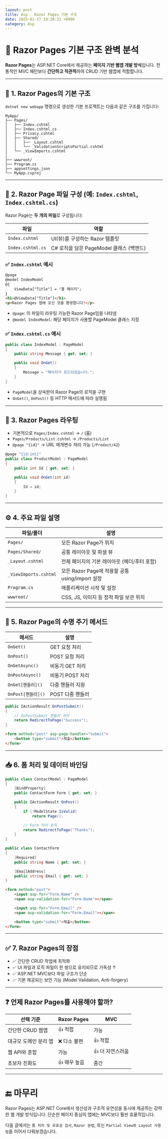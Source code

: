 ```yaml
---
layout: post
title: Asp - Razor Pages 기본 구조
date: 2025-01-27 19:20:23 +0900
category: Asp
---
```

# 📘 Razor Pages 기본 구조 완벽 분석

**Razor Pages**는 ASP.NET Core에서 제공하는 **페이지 기반 웹앱 개발 방식**입니다. 전통적인 MVC 패턴보다 **간단하고 직관적**하여 CRUD 기반 웹앱에 적합합니다.

---

## 🧱 1. Razor Pages의 기본 구조

`dotnet new webapp` 명령으로 생성한 기본 프로젝트는 다음과 같은 구조를 가집니다:

```
MyApp/
├── Pages/
│   ├── Index.cshtml
│   ├── Index.cshtml.cs
│   ├── Privacy.cshtml
│   ├── Shared/
│   │   ├── _Layout.cshtml
│   │   └── _ValidationScriptsPartial.cshtml
│   └── _ViewImports.cshtml
│
├── wwwroot/
├── Program.cs
├── appsettings.json
└── MyApp.csproj
```

---

## 📄 2. Razor Page 파일 구성 (예: `Index.cshtml`, `Index.cshtml.cs`)

Razor Page는 **두 개의 파일**로 구성됩니다:

| 파일 | 역할 |
|------|------|
| `Index.cshtml` | UI(뷰)를 구성하는 Razor 템플릿 |
| `Index.cshtml.cs` | C# 로직을 담은 PageModel 클래스 (백엔드) |

### ✅ `Index.cshtml` 예시

```html
@page
@model IndexModel
@{
    ViewData["Title"] = "홈 페이지";
}
<h1>@ViewData["Title"]</h1>
<p>Razor Pages 앱에 오신 것을 환영합니다!</p>
```

- `@page`: 이 파일이 라우팅 가능한 Razor Page임을 나타냄
- `@model IndexModel`: 해당 페이지가 사용할 PageModel 클래스 지정

### ✅ `Index.cshtml.cs` 예시

```csharp
public class IndexModel : PageModel
{
    public string Message { get; set; }

    public void OnGet()
    {
        Message = "페이지가 로드되었습니다.";
    }
}
```

- `PageModel`을 상속받아 Razor Page의 로직을 구현
- `OnGet()`, `OnPost()` 등 HTTP 메서드에 따라 실행됨

---

## 🚦 3. Razor Pages 라우팅

- 기본적으로 `Pages/Index.cshtml` → `/` (홈)
- `Pages/Products/List.cshtml` → `/Products/List`
- `@page "{id}"` → URL 매개변수 처리 가능 (`/Product/42`)

```csharp
@page "{id:int}"
public class ProductModel : PageModel
{
    public int Id { get; set; }

    public void OnGet(int id)
    {
        Id = id;
    }
}
```

---

## ⚙️ 4. 주요 파일 설명

| 파일/폴더 | 설명 |
|-----------|------|
| `Pages/` | 모든 Razor Page가 위치 |
| `Pages/Shared/` | 공통 레이아웃 및 파셜 뷰 |
| `_Layout.cshtml` | 전체 페이지의 기본 레이아웃 (헤더/푸터 포함) |
| `_ViewImports.cshtml` | 모든 Razor Page에 적용할 공통 using/import 설정 |
| `Program.cs` | 애플리케이션 시작 및 설정 |
| `wwwroot/` | CSS, JS, 이미지 등 정적 파일 보관 위치 |

---

## 🔁 5. Razor Page의 수명 주기 메서드

| 메서드 | 설명 |
|--------|------|
| `OnGet()` | GET 요청 처리 |
| `OnPost()` | POST 요청 처리 |
| `OnGetAsync()` | 비동기 GET 처리 |
| `OnPostAsync()` | 비동기 POST 처리 |
| `OnGet[핸들러]()` | 다중 핸들러 지원 |
| `OnPost[핸들러]()` | POST 다중 핸들러 |

```csharp
public IActionResult OnPostSubmit()
{
    // OnPostSubmit 핸들러 처리
    return RedirectToPage("Success");
}
```

```html
<form method="post" asp-page-handler="Submit">
    <button type="submit">제출</button>
</form>
```

---

## 📥 6. 폼 처리 및 데이터 바인딩

```csharp
public class ContactModel : PageModel
{
    [BindProperty]
    public ContactForm Form { get; set; }

    public IActionResult OnPost()
    {
        if (!ModelState.IsValid)
            return Page();

        // Form 처리 로직
        return RedirectToPage("Thanks");
    }
}

public class ContactForm
{
    [Required]
    public string Name { get; set; }

    [EmailAddress]
    public string Email { get; set; }
}
```

```html
<form method="post">
    <input asp-for="Form.Name" />
    <span asp-validation-for="Form.Name"></span>

    <input asp-for="Form.Email" />
    <span asp-validation-for="Form.Email"></span>

    <button type="submit">제출</button>
</form>
```

---

## ✅ 7. Razor Pages의 장점

- ✅ 간단한 CRUD 작업에 최적화
- ✅ UI 파일과 로직 파일이 한 쌍으로 유지되므로 가독성 ↑
- ✅ ASP.NET MVC보다 파일 구조가 단순
- ✅ 기본 제공되는 보안 기능 (Model Validation, Anti-forgery)

---

## ❓ 언제 Razor Pages를 사용해야 할까?

| 선택 기준 | Razor Pages | MVC |
|-----------|--------------|-----|
| 간단한 CRUD 웹앱 | 👍 적합 | 가능 |
| 대규모 도메인 분리 앱 | ❌ 다소 불편 | 👍 적합 |
| 웹 API와 혼합 | 가능 | 👍 더 자연스러움 |
| 초보자 친화도 | 👍 매우 높음 | 중간 |

---

# 🔚 마무리

Razor Pages는 ASP.NET Core에서 생산성과 구조적 유연성을 동시에 제공하는 강력한 웹 개발 방식입니다. 단순한 페이지 중심의 앱에는 MVC보다 훨씬 효율적입니다.

다음 글에서는 `폼 처리 및 유효성 검사`, `Razor 문법`, 또는 `Partial View와 Layout 사용법`을 이어서 다뤄보겠습니다.